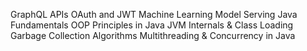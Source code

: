 GraphQL APIs
OAuth and JWT
Machine Learning Model Serving
Java Fundamentals
OOP Principles in Java
JVM Internals & Class Loading
Garbage Collection Algorithms
Multithreading & Concurrency in Java